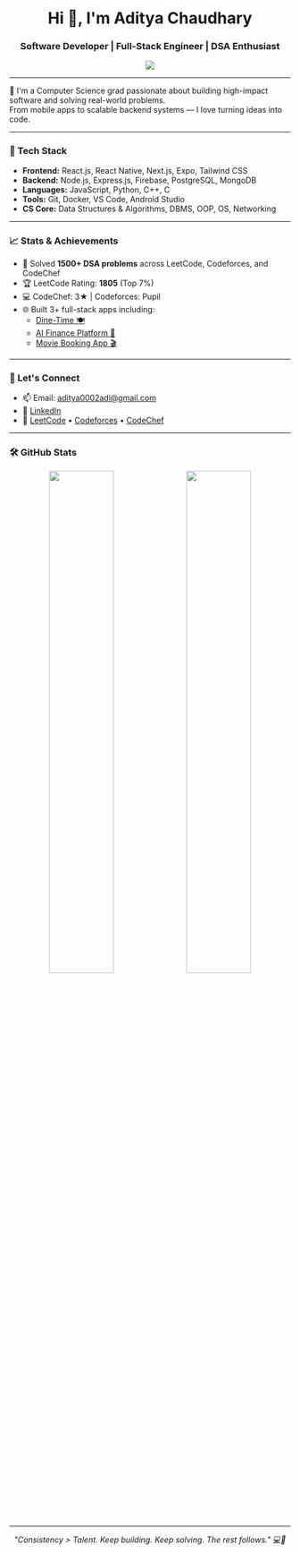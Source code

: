 <h1 align="center">Hi 👋, I'm Aditya Chaudhary</h1>
<h3 align="center">Software Developer | Full-Stack Engineer | DSA Enthusiast</h3>

<p align="center">
  <img src="https://readme-typing-svg.herokuapp.com?lines=Full+Stack+Developer;React+Native+Enthusiast;DSA+Problem+Solver;Open+Source+Contributor;Always+Learning!" />
</p>

---

🌟 I'm a Computer Science grad passionate about building high-impact software and solving real-world problems.  
From mobile apps to scalable backend systems — I love turning ideas into code.

---

### 🚀 Tech Stack

- **Frontend:** React.js, React Native, Next.js, Expo, Tailwind CSS  
- **Backend:** Node.js, Express.js, Firebase, PostgreSQL, MongoDB  
- **Languages:** JavaScript, Python, C++, C  
- **Tools:** Git, Docker, VS Code, Android Studio  
- **CS Core:** Data Structures & Algorithms, DBMS, OOP, OS, Networking

---

### 📈 Stats & Achievements

- 🔢 Solved **1500+ DSA problems** across LeetCode, Codeforces, and CodeChef  
- 🏆 LeetCode Rating: **1805** (Top 7%)  
- 💻 CodeChef: 3★ | Codeforces: Pupil  
- 🌐 Built 3+ full-stack apps including:
  - [Dine-Time 🍽️](https://github.com/AdityaChaudhary0002/Dine-Time)
  - [AI Finance Platform 💸](https://github.com/AdityaChaudhary0002/ai-finance-platform-adi)
  - [Movie Booking App 🎬](https://github.com/AdityaChaudhary0002/movie-booking-app)

---

### 🔗 Let's Connect

- 📫 Email: [aditya0002adi@gmail.com](mailto:aditya0002adi@gmail.com)  
- 💼 [LinkedIn](https://www.linkedin.com/in/adityachaudhary0)  
- 🧠 [LeetCode](https://leetcode.com/u/openair/) • [Codeforces](https://codeforces.com/profile/openair) • [CodeChef](https://www.codechef.com/users/openair_30)

---

### 🛠️ GitHub Stats

<p align="center">
  <img src="https://github-readme-stats.vercel.app/api?username=AdityaChaudhary0002&show_icons=true&theme=radical" width="48%" />
  <img src="https://github-readme-streak-stats.herokuapp.com?user=AdityaChaudhary0002&theme=radical" width="48%" />
</p>

---

<!-- Add an optional quote or fun line -->
<p align="center">
  <em>"Consistency > Talent. Keep building. Keep solving. The rest follows." 💻🚀</em>
</p>
